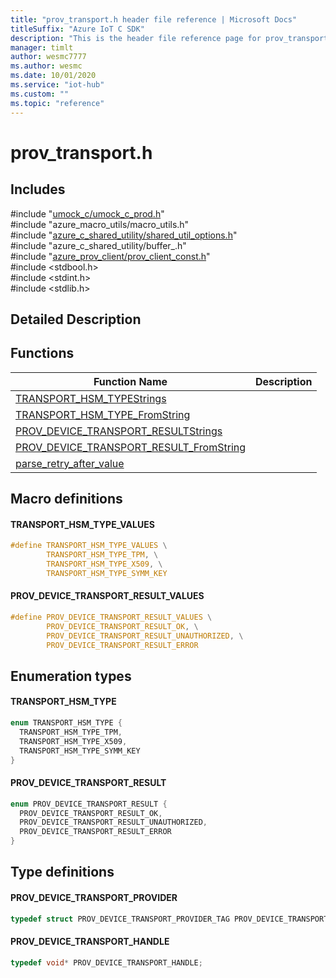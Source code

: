 ```yaml
---                             
title: "prov_transport.h header file reference | Microsoft Docs" 
titleSuffix: "Azure IoT C SDK"            
description: "This is the header file reference page for prov_transport.h in the Azure IoT C SDK. This SDK is used with Azure IoT Hub and Azure IoT Hub Device Provisioning Service"            
manager: timlt                 
author: wesmc7777              
ms.author: wesmc               
ms.date: 10/01/2020                    
ms.service: "iot-hub"             
ms.custom: ""                
ms.topic: "reference"        
---                            
```


# prov_transport.h 

## Includes

\#include "[umock_c/umock_c_prod.h](umock-c-prod-h.md)"  
\#include "azure_macro_utils/macro_utils.h"  
\#include "[azure_c_shared_utility/shared_util_options.h](shared-util-options-h.md)"  
\#include "azure_c_shared_utility/buffer_.h"  
\#include "[azure_prov_client/prov_client_const.h](prov-client-const-h.md)"  
\#include <stdbool.h>  
\#include <stdint.h>  
\#include <stdlib.h>  

## Detailed Description

## Functions

Function Name                  | Description                                
--------------------------------|---------------------------------------------
[TRANSPORT_HSM_TYPEStrings](./prov-transport-h/transport-hsm-typestrings.md)            | 
[TRANSPORT_HSM_TYPE_FromString](./prov-transport-h/transport-hsm-type-fromstring.md)            | 
[PROV_DEVICE_TRANSPORT_RESULTStrings](./prov-transport-h/prov-device-transport-resultstrings.md)            | 
[PROV_DEVICE_TRANSPORT_RESULT_FromString](./prov-transport-h/prov-device-transport-result-fromstring.md)            | 
[parse_retry_after_value](./prov-transport-h/parse-retry-after-value.md)            | 

## Macro definitions

#### TRANSPORT_HSM_TYPE_VALUES

```C
#define TRANSPORT_HSM_TYPE_VALUES \
        TRANSPORT_HSM_TYPE_TPM, \
        TRANSPORT_HSM_TYPE_X509, \
        TRANSPORT_HSM_TYPE_SYMM_KEY 
```

#### PROV_DEVICE_TRANSPORT_RESULT_VALUES

```C
#define PROV_DEVICE_TRANSPORT_RESULT_VALUES \
        PROV_DEVICE_TRANSPORT_RESULT_OK, \
        PROV_DEVICE_TRANSPORT_RESULT_UNAUTHORIZED, \
        PROV_DEVICE_TRANSPORT_RESULT_ERROR 
```

## Enumeration types

#### TRANSPORT_HSM_TYPE

```C
enum TRANSPORT_HSM_TYPE {
  TRANSPORT_HSM_TYPE_TPM,
  TRANSPORT_HSM_TYPE_X509,
  TRANSPORT_HSM_TYPE_SYMM_KEY
}
```

#### PROV_DEVICE_TRANSPORT_RESULT

```C
enum PROV_DEVICE_TRANSPORT_RESULT {
  PROV_DEVICE_TRANSPORT_RESULT_OK,
  PROV_DEVICE_TRANSPORT_RESULT_UNAUTHORIZED,
  PROV_DEVICE_TRANSPORT_RESULT_ERROR
}
```

## Type definitions

#### PROV_DEVICE_TRANSPORT_PROVIDER

```C
typedef struct PROV_DEVICE_TRANSPORT_PROVIDER_TAG PROV_DEVICE_TRANSPORT_PROVIDER;
```

#### PROV_DEVICE_TRANSPORT_HANDLE

```C
typedef void* PROV_DEVICE_TRANSPORT_HANDLE;
```

